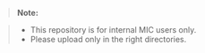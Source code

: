 > **Note:**

> - This repository is for internal MIC users only. 
> - Please upload only in the right directories.
